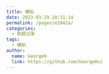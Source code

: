 ```yaml
---
title: 模拟
date: 2023-03-29 20:31:14
permalink: /pages/e2042a/
categories:
  - 刷题记录
tags:
  - 模拟
author: 
  name: GeorgeH
  link: https://github.com/GeorgeHcc
---
```

